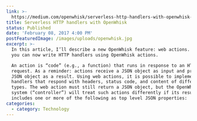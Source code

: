```yaml
---
link: >-
  https://medium.com/openwhisk/serverless-http-handlers-with-openwhisk-90a986cc7cdd
title: Serverless HTTP handlers with OpenWhisk
status: Published
date: 'February 08, 2017 4:00 PM'
postFeaturedImage: /images/uploads/openwhisk.jpg
excerpt: >-
  In this article, I’ll describe a new OpenWhisk feature: web actions. In short,
  you can now write HTTP handlers using OpenWhisk actions.

  An action is “code” (e.g., a function) that runs in response to an HTTP
  request. As a reminder: actions receive a JSON object as input and produce a
  JSON object as a result. Using web actions, it is possible to implement HTTP
  handlers that respond with headers, status code, and content of different
  types. The web action must still return a JSON object, but the OpenWhisk
  system (“controller”) will treat such actions differently if its result
  includes one or more of the following as top level JSON properties:
categories:
  - category: Technology
---
```


